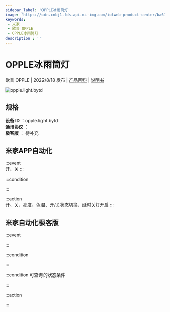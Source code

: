 ```yaml
---
sidebar_label: 'OPPLE冰雨筒灯'
image: 'https://cdn.cnbj1.fds.api.mi-img.com/iotweb-product-center/ba6177a6a7b3f023d3131af216eec8b3_1657764699338.png?GalaxyAccessKeyId=AKVGLQWBOVIRQ3XLEW&Expires=9223372036854775807&Signature=7gpIEq4N9fnFBGZay9WpsEC5qY4='
keywords: 
 - 米家
 - 欧普 OPPLE
 - OPPLE冰雨筒灯
description : ''
---
```

# OPPLE冰雨筒灯

欧普 OPPLE | 2022/8/18 发布 | [产品百科](https://home.mi.com/webapp/content/baike/product/index.html?model=opple.light.bytd/) | [说明书](https://home.mi.com/views/introduction.html?model=opple.light.bytd&region=cn)

![opple.light.bytd](https://cdn.cnbj1.fds.api.mi-img.com/iotweb-product-center/ba6177a6a7b3f023d3131af216eec8b3_1657764699338.png?GalaxyAccessKeyId=AKVGLQWBOVIRQ3XLEW&Expires=9223372036854775807&Signature=7gpIEq4N9fnFBGZay9WpsEC5qY4=)

## 规格  
> 
**设备 ID** ：opple.light.bytd  
**通讯协议** ：  
**极客版**  ： 待补充 


## 米家APP自动化  

:::event  
开、关
:::

:::condition  

:::

:::action   
开、关、亮度、色温、开/关状态切换、延时关灯开启
:::

## 米家自动化极客版  

:::event  

:::

:::condition  

:::

:::condition 可查询的状态条件  

:::

:::action  

:::

        

